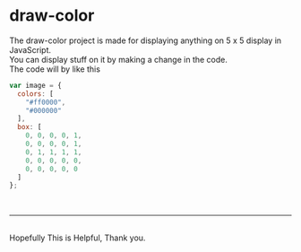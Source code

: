 # draw-color
The draw-color project is made for displaying anything on 5 x 5 display in JavaScript.
<br>
You can display stuff on it by making a change in the code.
<br>
The code will by like this
<br>
```JavaScript
var image = {
  colors: [
    "#ff0000",
    "#000000"
  ],
  box: [
    0, 0, 0, 0, 1,
    0, 0, 0, 0, 1,
    0, 1, 1, 1, 1,
    0, 0, 0, 0, 0,
    0, 0, 0, 0, 0
  ]
};
```
<br>
<hr>
<br>
Hopefully This is Helpful, Thank you.
